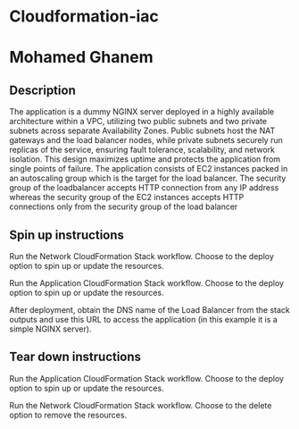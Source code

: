 # Cloudformation-iac
# Mohamed Ghanem

## Description
The application is a dummy NGINX server deployed in a highly available architecture within a VPC, utilizing two public subnets and two private subnets across separate Availability Zones. Public subnets host the NAT gateways and the load balancer nodes, while private subnets securely run replicas of the service, ensuring fault tolerance, scalability, and network isolation. This design maximizes uptime and protects the application from single points of failure.
The application consists of EC2 instances packed in an autoscaling group which is the target for the load balancer.
The security group of the loadbalancer accepts HTTP connection from any IP address whereas the security group of
the EC2 instances accepts HTTP connections only from the security group of the load balancer


## Spin up instructions
Run the Network CloudFormation Stack workflow.
Choose to the deploy option to spin up or update the resources.

Run the Application CloudFormation Stack workflow.
Choose to the deploy option to spin up or update the resources.

After deployment, obtain the DNS name of the Load Balancer from the stack outputs
and use this URL to access the application (in this example it is a simple NGINX server).

## Tear down instructions

Run the Application CloudFormation Stack workflow.
Choose to the deploy option to spin up or update the resources.

Run the Network CloudFormation Stack workflow.
Choose to the delete option to remove the resources.